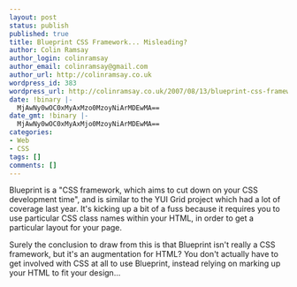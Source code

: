 ```yaml
---
layout: post
status: publish
published: true
title: Blueprint CSS Framework... Misleading?
author: Colin Ramsay
author_login: colinramsay
author_email: colinramsay@gmail.com
author_url: http://colinramsay.co.uk
wordpress_id: 383
wordpress_url: http://colinramsay.co.uk/2007/08/13/blueprint-css-framework-misleading/
date: !binary |-
  MjAwNy0wOC0xMyAxMzo0MzoyNiArMDEwMA==
date_gmt: !binary |-
  MjAwNy0wOC0xMyAxMjo0MzoyNiArMDEwMA==
categories:
- Web
- CSS
tags: []
comments: []
---
```

<p>Blueprint is a "CSS framework, which aims to cut down on your CSS development time", and is similar to the YUI Grid project which had a lot of coverage last year. It's kicking up a bit of a fuss because it requires you to use particular CSS class names within your HTML, in order to get a particular layout for your page.</p>
<p>Surely the conclusion to draw from this is that Blueprint isn't really a CSS framework, but it's an augmentation for HTML? You don't actually have to get involved with CSS at all to use Blueprint, instead relying on marking up your HTML to fit your design...</p>
